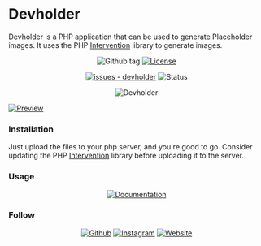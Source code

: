 # Devholder


Devholder is a PHP application that can be used to generate Placeholder images. It uses the PHP [Intervention](https://github.com/Intervention/image) library to generate images.

<div align="center">
     
![Github tag](https://github.com/codersikarwar/devholder/actions/workflows/php.yml/badge.svg)
[![License](https://img.shields.io/badge/License-GPL%203.0-blue)](#license)

[![issues - devholder](https://img.shields.io/github/issues/codersikarwar/devholder)](https://github.com/codersikarwar/devholder/issues)
![Status](https://img.shields.io/badge/Maintained%3F-yes-green.svg)

![Devholder](https://codersikarwar.github.io/devholder/assets/favicon/icon.png)

</div>




[![Preview](https://img.shields.io/badge/Live-Preview-informational?logo=&style=for-the-badge&logoColor=333333&color=FFA116&labelColor=383838)](https://devholder.us.to)


### Installation

Just upload the files to your php server, and you're good to go. Consider updating the PHP [Intervention](https://github.com/Intervention/image) library before uploading it to the server.
     
### Usage

<div align="center">

 [![Documentation](https://img.shields.io/badge/View-Documentation-informational?logo=&style=for-the-badge&logoColor=333333&color=008575&labelColor=383838)](https://codersikarwar.github.io/devholder)

</div>


### Follow
     
<div align="center">
     
[![Github](https://img.shields.io/badge/codersikarwar-383838?style=for-the-badge&logo=github&logoColor=white)](https://github.com/codersikarwar)
[![Instagram](https://img.shields.io/badge/bhoopendra.here-E4405F?style=for-the-badge&logo=instagram&logoColor=white)](https://instagram.com/bhoopendra.here)
[![Website](https://img.shields.io/badge/-Visit%20Website-008575?style=for-the-badge&logo=rss&logoColor=white)](https://www.codersikarwar.site)

</div>
